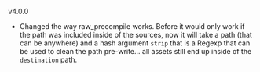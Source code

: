 v4.0.0

- Changed the way raw_precompile works. Before it would only work if the
  path was included inside of the sources, now it will take a path (that can be
  anywhere) and a hash argument `strip` that is a Regexp that can be used
  to clean the path pre-write... all assets still end up inside of the
  `destination` path.
